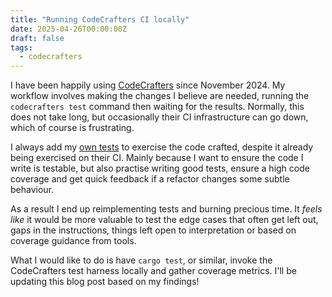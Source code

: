 ```yaml
---
title: "Running CodeCrafters CI locally"
date: 2025-04-26T00:00:00Z
draft: false
tags:
  - codecrafters
---
```


I have been happily using [CodeCrafters](https://codecrafters.io) since November 2024. My workflow involves making the changes I believe are needed, running the `codecrafters test` command then waiting for the results. Normally, this does not take long, but occasionally their CI infrastructure can go down, which of course is frustrating.

I always add my [own tests](https://github.com/graemer957/codecrafters-http-server-rust/blob/c5f1cf678a14cb5dbd53a12ad1835babf08d275f/src/connection.rs#L145) to exercise the code crafted, despite it already being exercised on their CI. Mainly because I want to ensure the code I write is testable, but also practise writing good tests, ensure a high code coverage and get quick feedback if a refactor changes some subtle behaviour.

As a result I end up reimplementing tests and burning precious time. It _feels like_ it would be more valuable to test the edge cases that often get left out, gaps in the instructions, things left open to interpretation or based on coverage guidance from tools.

What I would like to do is have `cargo test`, or similar, invoke the CodeCrafters test harness locally and gather coverage metrics. I'll be updating this blog post based on my findings!
